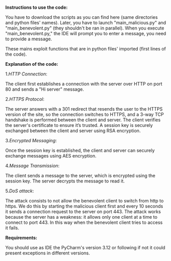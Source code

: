 **Instructions to use the code:**

You have to download the scripts as you can find here (same directories and python files' names). Later, you have to launch "main_malicious.py" and "main_benevolent.py" (they shouldn't be ran in parallel). When you execute "main_benevolent.py," the IDE will prompt you to enter a message, you need to provide a message. 

These mains exploit functions that are in python files' imported (first lines of the code). 


**Explanation of the code:**

1._HTTP Connection_:

The client first establishes a connection with the server over HTTP on port 80 and sends a "Hi server" message.

2._HTTPS Protocol_:

The server answers with a 301 redirect that resends the user to the HTTPS version of the site, so the connection switches to HTTPS, and a 3-way TCP handshake is performed between the client and server. The client verifies the server's certificate to ensure it’s trusted. A session key is securely exchanged between the client and server using RSA encryption.

3._Encrypted Messaging_:

Once the session key is established, the client and server can securely exchange messages using AES encryption.

4._Message Transmission_:

The client sends a message to the server, which is encrypted using the session key. The server decrypts the message to read it.

5._DoS attack_:

The attack consists to not allow the benevolent client to switch from http to https. We do this by starting the malicious client first and every 10 seconds it sends a connection request to the server on port 443. The attack works because the server has a weakness: it allows only one client at a time to connect to port 443. In this way when the benevolent client tries to access it fails.

**Requirements:**

You should use as IDE the PyCharm's version 3.12 or following if not it could present exceptions in different versions.
